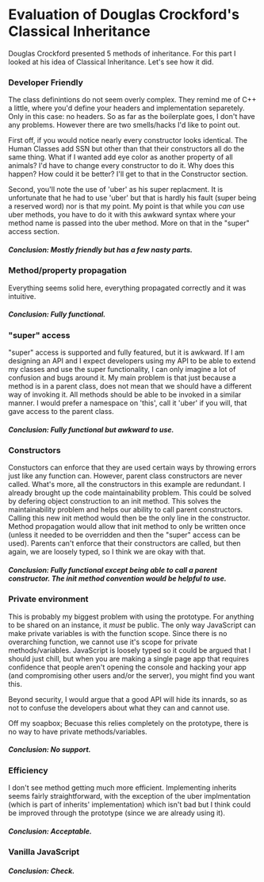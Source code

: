 # Evaluation of Douglas Crockford's Classical Inheritance

Douglas Crockford presented 5 methods of inheritance. For this part I looked at his idea of Classical Inheritance. Let's see how it did.

### Developer Friendly

The class definintions do not seem overly complex. They remind me of C++ a little, where you'd define your headers and implementation separetely. Only in this case: no headers.
So as far as the boilerplate goes, I don't have any problems. However there are two smells/hacks I'd like to point out.

First off, if you would notice nearly every constructor looks identical. The Human Classes add SSN but other than that their constructors all do the same thing. What if I wanted
add eye color as another property of all animals? I'd have to change every constructor to do it. Why does this happen? How could it be better? I'll get to that in the
Constructor section.

Second, you'll note the use of 'uber' as his super replacment. It is unfortunate that he had to use 'uber' but that is hardly his fault (super being a reserved word) nor is that
my point. My point is that while you *can* use uber methods, you have to do it with this awkward syntax where your method name is passed into the uber method. More on that in the
"super" access section.

##### Conclusion: Mostly friendly but has a few nasty parts.

### Method/property propagation

Everything seems solid here, everything propagated correctly and it was intuitive.

##### Conclusion: Fully functional.

### "super" access

"super" access is supported and fully featured, but it is awkward. If I am designing an API and I expect developers using my API to be able to extend my classes and use the
super functionality, I can only imagine a lot of confusion and bugs around it. My main problem is that just because a method is in a parent class, does not mean that we should
have a different way of invoking it. All methods should be able to be invoked in a similar manner. I would prefer a namespace on 'this', call it 'uber' if you will, that gave
access to the parent class.

##### Conclusion: Fully functional but awkward to use.

### Constructors

Constuctors can enforce that they are used certain ways by throwing errors just like any function can. However, parent class constructors are never called. What's more, all the
constructors in this example are redundant. I already brought up the code maintainability problem. This could be solved by defering object construction to an init method.
This solves the maintainability problem and helps our ability to call parent constructors. Calling this new init method would then be the only line in the constructor. Method
propagation would allow that init method to only be written once (unless it needed to be overridden and then the "super" access can be used). Parents can't enforce that their
constructors are called, but then again, we are loosely typed, so I think we are okay with that.

##### Conclusion: Fully functional except being able to call a parent constructor. The init method convention would be helpful to use.

### Private environment

This is probably my biggest problem with using the prototype. For anything to be shared on an instance, it *must* be public. The only way JavaScript can make private variables
is with the function scope. Since there is no overarching function, we cannot use it's scope for private methods/variables. JavaScript is loosely typed so it could be argued that
I should just chill, but when you are making a single page app that requires confidence that people aren't opening the console and hacking your app (and compromising other users
and/or the server), you might find you want this.

Beyond security, I would argue that a good API will hide its innards, so as not to confuse the developers about what they can and cannot use.

Off my soapbox; Becuase this relies completely on the prototype, there is no way to have private methods/variables.

##### Conclusion: No support.

### Efficiency

I don't see method getting much more efficient. Implementing inherits seems fairly straightforward, with the exception of the uber implmentation (which is part of inherits'
implementation) which isn't bad but I think could be improved through the prototype (since we are already using it).

##### Conclusion: Acceptable.

### Vanilla JavaScript

##### Conclusion: Check.
